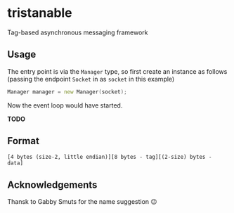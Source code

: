 tristanable
===========

Tag-based asynchronous messaging framework

## Usage

The entry point is via the `Manager` type, so first create an instance as follows (passing the endpoint `Socket` in as `socket` in this example)

```d
Manager manager = new Manager(socket);
```

Now the event loop would have started.

**TODO**

## Format

```
[4 bytes (size-2, little endian)][8 bytes - tag][(2-size) bytes - data]
```

## Acknowledgements

Thansk to Gabby Smuts for the name suggestion 😉️